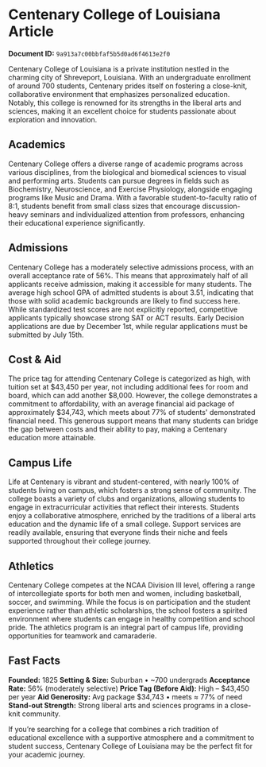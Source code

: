 # Centenary College of Louisiana Article

**Document ID:** `9a913a7c00bbfaf5b5d0ad6f4613e2f0`

Centenary College of Louisiana is a private institution nestled in the charming city of Shreveport, Louisiana. With an undergraduate enrollment of around 700 students, Centenary prides itself on fostering a close-knit, collaborative environment that emphasizes personalized education. Notably, this college is renowned for its strengths in the liberal arts and sciences, making it an excellent choice for students passionate about exploration and innovation.

## Academics
Centenary College offers a diverse range of academic programs across various disciplines, from the biological and biomedical sciences to visual and performing arts. Students can pursue degrees in fields such as Biochemistry, Neuroscience, and Exercise Physiology, alongside engaging programs like Music and Drama. With a favorable student-to-faculty ratio of 8:1, students benefit from small class sizes that encourage discussion-heavy seminars and individualized attention from professors, enhancing their educational experience significantly.

## Admissions
Centenary College has a moderately selective admissions process, with an overall acceptance rate of 56%. This means that approximately half of all applicants receive admission, making it accessible for many students. The average high school GPA of admitted students is about 3.51, indicating that those with solid academic backgrounds are likely to find success here. While standardized test scores are not explicitly reported, competitive applicants typically showcase strong SAT or ACT results. Early Decision applications are due by December 1st, while regular applications must be submitted by July 15th.

## Cost & Aid
The price tag for attending Centenary College is categorized as high, with tuition set at $43,450 per year, not including additional fees for room and board, which can add another $8,000. However, the college demonstrates a commitment to affordability, with an average financial aid package of approximately $34,743, which meets about 77% of students' demonstrated financial need. This generous support means that many students can bridge the gap between costs and their ability to pay, making a Centenary education more attainable.

## Campus Life
Life at Centenary is vibrant and student-centered, with nearly 100% of students living on campus, which fosters a strong sense of community. The college boasts a variety of clubs and organizations, allowing students to engage in extracurricular activities that reflect their interests. Students enjoy a collaborative atmosphere, enriched by the traditions of a liberal arts education and the dynamic life of a small college. Support services are readily available, ensuring that everyone finds their niche and feels supported throughout their college journey.

## Athletics
Centenary College competes at the NCAA Division III level, offering a range of intercollegiate sports for both men and women, including basketball, soccer, and swimming. While the focus is on participation and the student experience rather than athletic scholarships, the school fosters a spirited environment where students can engage in healthy competition and school pride. The athletics program is an integral part of campus life, providing opportunities for teamwork and camaraderie.

## Fast Facts
**Founded:** 1825
**Setting & Size:** Suburban • ~700 undergrads
**Acceptance Rate:** 56% (moderately selective)
**Price Tag (Before Aid):** High – $43,450 per year
**Aid Generosity:** Avg package $34,743 • meets ≈ 77% of need
**Stand-out Strength:** Strong liberal arts and sciences programs in a close-knit community.

If you’re searching for a college that combines a rich tradition of educational excellence with a supportive atmosphere and a commitment to student success, Centenary College of Louisiana may be the perfect fit for your academic journey.
